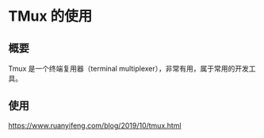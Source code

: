# TMux 的使用

## 概要

Tmux 是一个终端复用器（terminal multiplexer），非常有用，属于常用的开发工具。

## 使用

https://www.ruanyifeng.com/blog/2019/10/tmux.html
